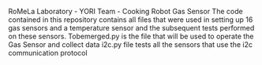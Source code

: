 RoMeLa Laboratory - YORI Team - Cooking Robot
Gas Sensor
The code contained in this repository contains all files that were used in setting up 16 gas sensors and a temperature sensor and the subsequent tests performed on these sensors.
Tobemerged.py is the file that will be used to operate the Gas Sensor and collect data
i2c.py file tests all the sensors that use the i2c communication protocol

